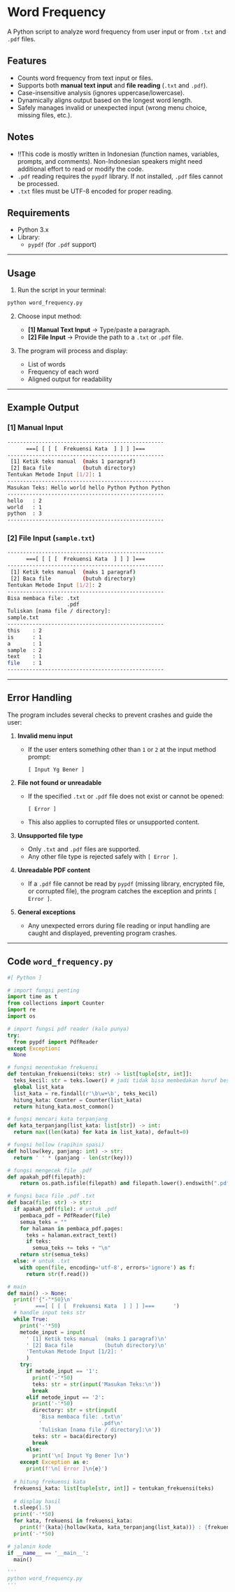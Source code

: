 # Word Frequency

A Python script to analyze word frequency from user input or from `.txt` and `.pdf` files.

## Features

- Counts word frequency from text input or files.  
- Supports both **manual text input** and **file reading** (`.txt` and `.pdf`).  
- Case-insensitive analysis (ignores uppercase/lowercase).  
- Dynamically aligns output based on the longest word length.  
- Safely manages invalid or unexpected input (wrong menu choice, missing files, etc.).

## Notes

- ‼️This code is mostly written in Indonesian (function names, variables, prompts, and comments). Non-Indonesian speakers might need additional effort to read or modify the code.  
- `.pdf` reading requires the `pypdf` library. If not installed, `.pdf` files cannot be processed.  
- `.txt` files must be UTF-8 encoded for proper reading.  

## Requirements

- Python 3.x  
- Library:  
  - `pypdf` (for `.pdf` support)  

---

## Usage

1. Run the script in your terminal:

```bash
python word_frequency.py
```

2. Choose input method:
   - **[1] Manual Text Input** → Type/paste a paragraph.
   - **[2] File Input** → Provide the path to a `.txt` or `.pdf` file.

3. The program will process and display:
   - List of words
   - Frequency of each word
   - Aligned output for readability

---

## Example Output

### [1] Manual Input

```bash
--------------------------------------------------
      ===[ [ [ [  Frekuensi Kata  ] ] ] ]===
--------------------------------------------------
 [1] Ketik teks manual  (maks 1 paragraf)
 [2] Baca file          (butuh directory)
Tentukan Metode Input [1/2]: 1
--------------------------------------------------
Masukan Teks: Hello world hello Python Python Python
--------------------------------------------------
hello   : 2
world   : 1
python  : 3
--------------------------------------------------
```

### [2] File Input (`sample.txt`)

```bash
--------------------------------------------------
      ===[ [ [ [  Frekuensi Kata  ] ] ] ]===
--------------------------------------------------
 [1] Ketik teks manual  (maks 1 paragraf)
 [2] Baca file          (butuh directory)
Tentukan Metode Input [1/2]: 2
--------------------------------------------------
Bisa membaca file: .txt
                   .pdf
Tuliskan [nama file / directory]:
sample.txt
--------------------------------------------------
this    : 2
is      : 1
a       : 1
sample  : 2
text    : 1
file    : 1
--------------------------------------------------
```

---

## Error Handling

The program includes several checks to prevent crashes and guide the user:

1. **Invalid menu input**  
   - If the user enters something other than `1` or `2` at the input method prompt:  
     ```
     [ Input Yg Bener ]
     ```

2. **File not found or unreadable**  
   - If the specified `.txt` or `.pdf` file does not exist or cannot be opened:  
     ```
     [ Error ]
     ```
   - This also applies to corrupted files or unsupported content.

3. **Unsupported file type**  
   - Only `.txt` and `.pdf` files are supported.  
   - Any other file type is rejected safely with `[ Error ]`.

4. **Unreadable PDF content**  
   - If a `.pdf` file cannot be read by `pypdf` (missing library, encrypted file, or corrupted file), the program catches the exception and prints `[ Error ]`.

5. **General exceptions**  
   - Any unexpected errors during file reading or input handling are caught and displayed, preventing program crashes.

---

## Code `word_frequency.py`

```python
#[ Python ]

# import fungsi penting
import time as t
from collections import Counter
import re
import os

# import fungsi pdf reader (kalo punya)
try:
  from pypdf import PdfReader
except Exception:
  None

# fungsi menentukan frekuensi
def tentukan_frekuensi(teks: str) -> list[tuple[str, int]]:
  teks_kecil: str = teks.lower() # jadi tidak bisa membedakan huruf besar/kecil
  global list_kata
  list_kata = re.findall(r'\b\w+\b', teks_kecil)
  hitung_kata: Counter = Counter(list_kata)
  return hitung_kata.most_common()

# fungsi mencari kata terpanjang
def kata_terpanjang(list_kata: list[str]) -> int:
  return max((len(kata) for kata in list_kata), default=0)

# fungsi hollow (rapihin spasi)
def hollow(key, panjang: int) -> str:
  return ' ' * (panjang - len(str(key)))

# fungsi mengecek file .pdf
def apakah_pdf(filepath):
    return os.path.isfile(filepath) and filepath.lower().endswith(".pdf")

# fungsi baca file .pdf .txt
def baca(file: str) -> str:
  if apakah_pdf(file): # untuk .pdf
    pembaca_pdf = PdfReader(file)
    semua_teks = ""
    for halaman in pembaca_pdf.pages:
      teks = halaman.extract_text()
      if teks:
        semua_teks += teks + "\n"
    return str(semua_teks)
  else: # untuk .txt
    with open(file, encoding='utf-8', errors='ignore') as f:
      return str(f.read())

# main
def main() -> None:
  print(f'{"-"*50}\n'
  '      ===[ [ [ [  Frekuensi Kata  ] ] ] ]===      ')
  # handle input teks str
  while True:
    print('-'*50)
    metode_input = input(
      ' [1] Ketik teks manual  (maks 1 paragraf)\n'
      ' [2] Baca file          (butuh directory)\n'
      'Tentukan Metode Input [1/2]: '
      )
    try:
      if metode_input == '1':
        print('-'*50)
        teks: str = str(input('Masukan Teks:\n'))
        break
      elif metode_input == '2':
        print('-'*50)
        directory: str = str(input(
          'Bisa membaca file: .txt\n'
          '                   .pdf\n'
          'Tuliskan [nama file / directory]:\n'))
        teks: str = baca(directory)
        break
      else:
        print('\n[ Input Yg Bener ]\n')
    except Exception as e:
      print(f'\n[ Error ]\n{e}')
  
  # hitung frekuensi kata
  frekuensi_kata: list[tuple[str, int]] = tentukan_frekuensi(teks)
  
  # display hasil
  t.sleep(1.5)
  print('-'*50)
  for kata, frekuensi in frekuensi_kata:
    print(f'{kata}{hollow(kata, kata_terpanjang(list_kata))} : {frekuensi}')
  print('-'*50)

# jalanin kode
if __name__ == '__main__':
  main()

'''
python word_frequency.py
'''
```
